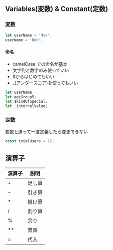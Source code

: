 ## Variables(変数) & Constant(定数)

### 変数

```javascript
let userName = 'Max';
userName = 'Bob';
```

#### 命名

- camelCase での命名が基本
- 文字列と数字のみ使っていい
- $からはじめてもいい
- \_(アンダースコア)を使ってもいい

```javascript
let userName;
let ageGroup5;
let $kindOfSpecial;
let _internalValue;
```

### 定数

変数と違って一度定義したら変更できない

```javascript
const totalUsers = 15;
```

## 演算子

| 演算子 | 説明   |
| ------ | ------ |
| +      | 足し算 |
| -      | 引き算 |
| \*     | 掛け算 |
| /      | 割り算 |
| %      | 余り   |
| \*\*   | 累乗   |
| =      | 代入   |
